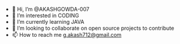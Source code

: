 - 👋 Hi, I’m @AKASHGOWDA-007
- 👀 I’m interested in CODING
- 🌱 I’m currently learning JAVA
- 💞️ I’m looking to collaborate on open source projects to contribute
- 📫 How to reach me g.akash712@gmail.com


<!---
AKASHGOWDA-007/AKASHGOWDA-007 is a ✨ special ✨ repository because its `README.md` (this file) appears on your GitHub profile.
You can click the Preview link to take a look at your changes.
--->
